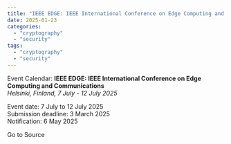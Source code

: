 ```yaml
---
title: "IEEE EDGE: IEEE International Conference on Edge Computing and Communications"
date: 2025-01-23
categories: 
  - "cryptography"
  - "security"
tags: 
  - "cryptography"
  - "security"
---
```


Event Calendar: **IEEE EDGE: IEEE International Conference on Edge Computing and Communications**  
_Helsinki, Finland, 7 July - 12 July 2025_

Event date: 7 July to 12 July 2025  
Submission deadline: 3 March 2025  
Notification: 6 May 2025

Go to Source
